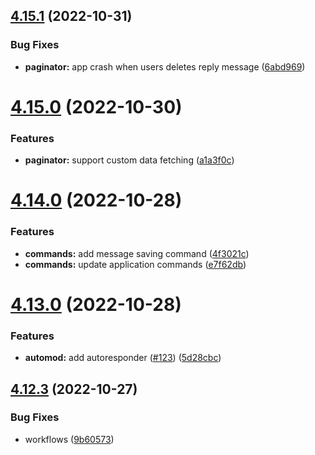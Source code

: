 ## [4.15.1](https://github.com/onesoft-sudo/sudobot/compare/v4.15.0...v4.15.1) (2022-10-31)


### Bug Fixes

* **paginator:** app crash when users deletes reply message ([6abd969](https://github.com/onesoft-sudo/sudobot/commit/6abd96908e3a9853432b90d9f69c4f06b4092dac))



# [4.15.0](https://github.com/onesoft-sudo/sudobot/compare/v4.14.0...v4.15.0) (2022-10-30)


### Features

* **paginator:** support custom data fetching ([a1a3f0c](https://github.com/onesoft-sudo/sudobot/commit/a1a3f0c02833afeeb1c7c186d7a928a20f316325))



# [4.14.0](https://github.com/onesoft-sudo/sudobot/compare/v4.13.0...v4.14.0) (2022-10-28)


### Features

* **commands:** add message saving command ([4f3021c](https://github.com/onesoft-sudo/sudobot/commit/4f3021c6e068e8a78904973cd65a84613c457882))
* **commands:** update application commands ([e7f62db](https://github.com/onesoft-sudo/sudobot/commit/e7f62dbe11e90f2a88391210a2d752531667eaa3))



# [4.13.0](https://github.com/onesoft-sudo/sudobot/compare/v4.12.3...v4.13.0) (2022-10-28)


### Features

* **automod:** add autoresponder ([#123](https://github.com/onesoft-sudo/sudobot/issues/123)) ([5d28cbc](https://github.com/onesoft-sudo/sudobot/commit/5d28cbc643d774fddfb0112dc85c6e356669224e))



## [4.12.3](https://github.com/onesoft-sudo/sudobot/compare/v4.12.2...v4.12.3) (2022-10-27)


### Bug Fixes

* workflows ([9b60573](https://github.com/onesoft-sudo/sudobot/commit/9b60573798deb54ceed0421fc4e21d69e07c0fdc))



